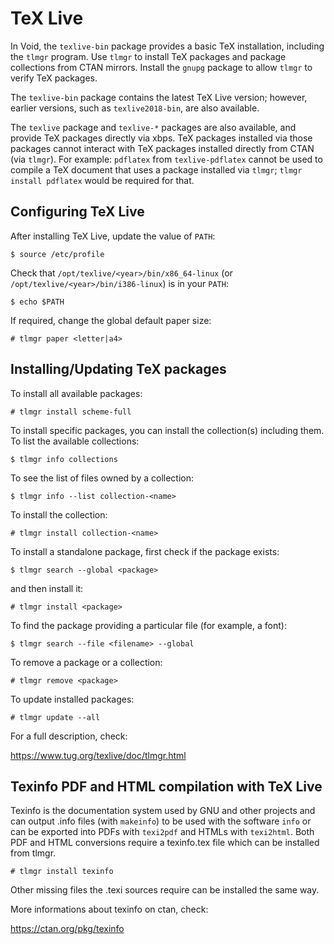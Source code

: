 # TeX Live

In Void, the `texlive-bin` package provides a basic TeX installation, including
the `tlmgr` program. Use `tlmgr` to install TeX packages and package collections
from CTAN mirrors. Install the `gnupg` package to allow `tlmgr` to verify TeX
packages.

The `texlive-bin` package contains the latest TeX Live version; however, earlier
versions, such as `texlive2018-bin`, are also available.

The `texlive` package and `texlive-*` packages are also available, and provide
TeX packages directly via xbps. TeX packages installed via those packages cannot
interact with TeX packages installed directly from CTAN (via `tlmgr`). For
example: `pdflatex` from `texlive-pdflatex` cannot be used to compile a TeX
document that uses a package installed via `tlmgr`; `tlmgr install pdflatex`
would be required for that.

## Configuring TeX Live

After installing TeX Live, update the value of `PATH`:

```
$ source /etc/profile
```

Check that `/opt/texlive/<year>/bin/x86_64-linux` (or
`/opt/texlive/<year>/bin/i386-linux`) is in your `PATH`:

```
$ echo $PATH
```

If required, change the global default paper size:

```
# tlmgr paper <letter|a4>
```

## Installing/Updating TeX packages

To install all available packages:

```
# tlmgr install scheme-full
```

To install specific packages, you can install the collection(s) including them.
To list the available collections:

```
$ tlmgr info collections
```

To see the list of files owned by a collection:

```
$ tlmgr info --list collection-<name>
```

To install the collection:

```
# tlmgr install collection-<name>
```

To install a standalone package, first check if the package exists:

```
$ tlmgr search --global <package>
```

and then install it:

```
# tlmgr install <package>
```

To find the package providing a particular file (for example, a font):

```
$ tlmgr search --file <filename> --global
```

To remove a package or a collection:

```
# tlmgr remove <package>
```

To update installed packages:

```
# tlmgr update --all
```

For a full description, check:

<https://www.tug.org/texlive/doc/tlmgr.html>

## Texinfo PDF and HTML compilation with TeX Live

Texinfo is the documentation system used by GNU and other projects and can
output .info files (with `makeinfo`) to be used with the software `info` or can
be exported into PDFs with `texi2pdf` and HTMLs with `texi2html`. Both PDF and
HTML conversions require a texinfo.tex file which can be installed from tlmgr.

```
# tlmgr install texinfo
```

Other missing files the .texi sources require can be installed the same way.

More informations about texinfo on ctan, check:

<https://ctan.org/pkg/texinfo>
